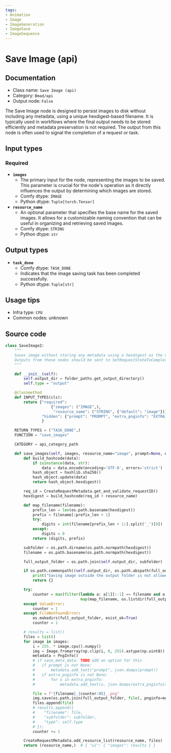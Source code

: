 ```yaml
---
tags:
- Animation
- Image
- ImageGeneration
- ImageSave
- ImageSequence
---
```


# Save Image (api)
## Documentation
- Class name: `Save Image (api)`
- Category: `Bmad/api`
- Output node: `False`

The Save Image node is designed to persist images to disk without including any metadata, using a unique hexdigest-based filename. It is typically used in workflows where the final output needs to be stored efficiently and metadata preservation is not required. The output from this node is often used to signal the completion of a request or task.
## Input types
### Required
- **`images`**
    - The primary input for the node, representing the images to be saved. This parameter is crucial for the node's operation as it directly influences the output by determining which images are stored.
    - Comfy dtype: `IMAGE`
    - Python dtype: `Tuple[torch.Tensor]`
- **`resource_name`**
    - An optional parameter that specifies the base name for the saved images. It allows for a customizable naming convention that can be useful in organizing and retrieving saved images.
    - Comfy dtype: `STRING`
    - Python dtype: `str`
## Output types
- **`task_done`**
    - Comfy dtype: `TASK_DONE`
    - Indicates that the image saving task has been completed successfully.
    - Python dtype: `Tuple[str]`
## Usage tips
- Infra type: `CPU`
- Common nodes: unknown


## Source code
```python
class SaveImage2:
    """
    Saves image without storing any metadata using a hexdigest as the name.
    Outputs from these nodes should be sent to SetRequestStateToComplete.
    """

    def __init__(self):
        self.output_dir = folder_paths.get_output_directory()
        self.type = "output"

    @classmethod
    def INPUT_TYPES(cls):
        return {"required":
                    {"images": ("IMAGE",),
                     "resource_name": ("STRING", {"default": "image"})},
                "hidden": {"prompt": "PROMPT", "extra_pnginfo": "EXTRA_PNGINFO"},
                }

    RETURN_TYPES = ("TASK_DONE",)
    FUNCTION = "save_images"

    CATEGORY = api_category_path

    def save_images(self, images, resource_name="image", prompt=None, extra_pnginfo=None):
        def build_hashcode(data):
            if isinstance(data, str):
                data = data.encode(encoding='UTF-8', errors='strict')
            hash_object = hashlib.sha256()
            hash_object.update(data)
            return hash_object.hexdigest()

        req_id = CreateRequestMetadata.get_and_validate_requestID()
        hexdigest = build_hashcode(req_id + resource_name)

        def map_filename(filename):
            prefix_len = len(os.path.basename(hexdigest))
            prefix = filename[:prefix_len + 1]
            try:
                digits = int(filename[prefix_len + 1:].split('_')[0])
            except:
                digits = 0
            return (digits, prefix)

        subfolder = os.path.dirname(os.path.normpath(hexdigest))
        filename = os.path.basename(os.path.normpath(hexdigest))

        full_output_folder = os.path.join(self.output_dir, subfolder)

        if os.path.commonpath((self.output_dir, os.path.abspath(full_output_folder))) != self.output_dir:
            print("Saving image outside the output folder is not allowed.")
            return {}

        try:
            counter = max(filter(lambda a: a[1][:-1] == filename and a[1][-1] == "_",
                                 map(map_filename, os.listdir(full_output_folder))))[0] + 1
        except ValueError:
            counter = 1
        except FileNotFoundError:
            os.makedirs(full_output_folder, exist_ok=True)
            counter = 1

        # results = list()
        files = list()
        for image in images:
            i = 255. * image.cpu().numpy()
            img = Image.fromarray(np.clip(i, 0, 255).astype(np.uint8))
            metadata = PngInfo()
            # if save_meta_data: TODO add an option for this
            #   if prompt is not None:
            #       metadata.add_text("prompt", json.dumps(prompt))
            #   if extra_pnginfo is not None:
            #       for x in extra_pnginfo:
            #           metadata.add_text(x, json.dumps(extra_pnginfo[x]))

            file = f"{filename}_{counter:05}_.png"
            img.save(os.path.join(full_output_folder, file), pnginfo=metadata, compress_level=4)
            files.append(file)
            # results.append({
            #    "filename": file,
            #    "subfolder": subfolder,
            #    "type": self.type
            # });
            counter += 1

        CreateRequestMetadata.add_resource_list(resource_name, files)
        return (resource_name,)  # { "ui": { "images": results } }

```

